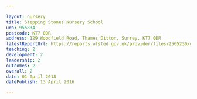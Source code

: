 ```yaml
---

layout: nursery
title: Stepping Stones Nursery School
urn: 955834
postcode: KT7 0DR
address: 129 Woodfield Road, Thames Ditton, Surrey, KT7 0DR
latestReportUrl: https://reports.ofsted.gov.uk/provider/files/2565230/urn/955834.pdf
teaching: 2
development: 2
leadership: 2
outcomes: 2
overall: 2
date: 01 April 2018 
datePublish: 13 April 2016

---
```

